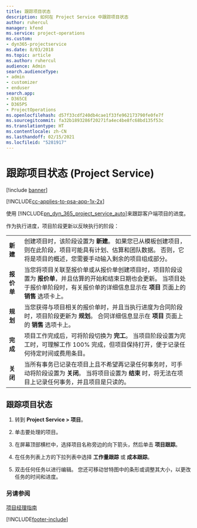 ```yaml
---
title: 跟踪项目状态
description: 如何在 Project Service 中跟踪项目状态
author: ruhercul
manager: kfend
ms.service: project-operations
ms.custom:
- dyn365-projectservice
ms.date: 8/03/2018
ms.topic: article
ms.author: ruhercul
audience: Admin
search.audienceType:
- admin
- customizer
- enduser
search.app:
- D365CE
- D365PS
- ProjectOperations
ms.openlocfilehash: d57f33cdf240db4cae1f33fe962173790fe0fe7f
ms.sourcegitcommit: fa32b1893286f20271fa4ec4be8fc68bd135f53c
ms.translationtype: HT
ms.contentlocale: zh-CN
ms.lasthandoff: 02/15/2021
ms.locfileid: "5281917"
---
```

# <a name="track-a-projects-status-project-service"></a>跟踪项目状态 (Project Service)

[!include [banner](../includes/psa-now-project-operations.md)]

[!INCLUDE[cc-applies-to-psa-app-1x-2x](../includes/cc-applies-to-psa-app-1x-2x.md)]

使用 [!INCLUDE[pn_dyn_365_project_service_auto](../includes/pn-dyn-365-project-service-auto.md)]来跟踪客户端项目的进度。  

作为执行进度，项目阶段更新以反映执行的阶段：  


|              |                                                                                                                                                                                                                                                                                                  |
|--------------|--------------------------------------------------------------------------------------------------------------------------------------------------------------------------------------------------------------------------------------------------------------------------------------------------|
|   **新建**    | 创建项目时，该阶段设置为 **新建**。 如果您已从模板创建项目，则在此阶段，项目可能具有计划、估算和团队数据。 否则，它将是项目的概述，您需要手动输入剩余的项目组成部分。 |
|  **报价单**   |      当您将项目关联至报价单或从报价单创建项目时，项目阶段设置为 **报价单**，并且估算的开始和结束日期也会更新。 当项目处于报价单阶段时，有关报价单的详细信息显示在 **项目** 页面上的 **销售** 选项卡上。      |
|   **规划**   |                                     当您获得与项目相关的报价单时，并且当执行进度为合同阶段时，项目阶段更新为 **规划**。 合同详细信息显示在 **项目** 页面上的 **销售** 选项卡上。                                      |
| **完成** |                    项目工作完成后，可将阶段切换为 **完工**。 当项目阶段设置为完工时，可理解工作 100% 完成，但项目保持打开，便于记录任何待定时间或费用条目。                     |
|  **关闭**   |           当所有事务已记录在项目上且不希望再记录任何事务时，可手动将阶段设置为 **关闭**。 当将项目设置为 **结束** 时，将无法在项目上记录任何事务，并且项目是只读的。           |

## <a name="to-track-a-projects-status"></a>跟踪项目状态  

1.  转到 **Project Service > 项目**。  

2.  单击要处理的项目。  

3.  在屏幕顶部横栏中，选择项目名称旁边的向下箭头，然后单击 **项目跟踪**。  

4.  在任务列表上方的下拉列表中选择 **工作量跟踪** 或 **成本跟踪**。  

5.  双击任何任务以进行编辑。 您还可移动甘特图中的条形或调整其大小，以更改任务的时间和进度。  

### <a name="see-also"></a>另请参阅  
 [项目经理指南](../psa/project-manager-guide.md)


[!INCLUDE[footer-include](../includes/footer-banner.md)]